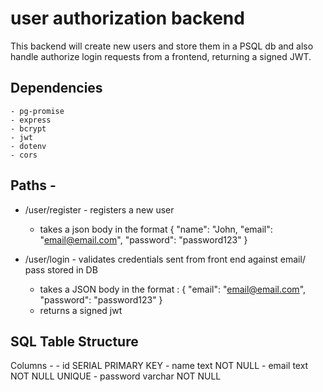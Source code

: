 # user authorization backend

This backend will create new users and store them in a PSQL db 
and also handle authorize login requests from a frontend, returning a signed JWT.


## Dependencies
    - pg-promise
    - express
    - bcrypt
    - jwt
    - dotenv
    - cors


## Paths - 

- /user/register - registers a new user
    - takes a json body in the format
        {
            "name": "John,
            "email": "email@email.com",
            "password": "password123"
        }

- /user/login - validates credentials sent from front end against email/ pass stored in DB
    - takes a JSON body in the format :
        {
            "email": "email@email.com",
            "password": "password123"
        }
    - returns a signed jwt

## SQL Table Structure

Columns - 
    - id SERIAL PRIMARY KEY
    - name text NOT NULL
    - email text NOT NULL UNIQUE
    - password varchar NOT NULL
